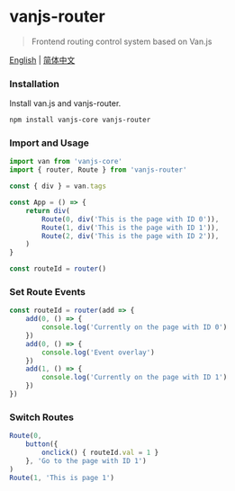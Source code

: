 
# vanjs-router

> Frontend routing control system based on Van.js

[English](./README.md) | [简体中文](./README_zh.md)

### Installation

Install van.js and vanjs-router.

```bash
npm install vanjs-core vanjs-router
```

### Import and Usage

```typescript
import van from 'vanjs-core'
import { router, Route } from 'vanjs-router'

const { div } = van.tags

const App = () => {
    return div(
        Route(0, div('This is the page with ID 0')),
        Route(1, div('This is the page with ID 1')),
        Route(2, div('This is the page with ID 2')),
    )
}

const routeId = router()
```

### Set Route Events

```typescript
const routeId = router(add => {
    add(0, () => {
        console.log('Currently on the page with ID 0')
    })
    add(0, () => {
        console.log('Event overlay')
    })
    add(1, () => {
        console.log('Currently on the page with ID 1')
    })
})
```

### Switch Routes

```typescript
Route(0,
    button({
        onclick() { routeId.val = 1 }
    }, 'Go to the page with ID 1')
)
Route(1, 'This is page 1')
```
